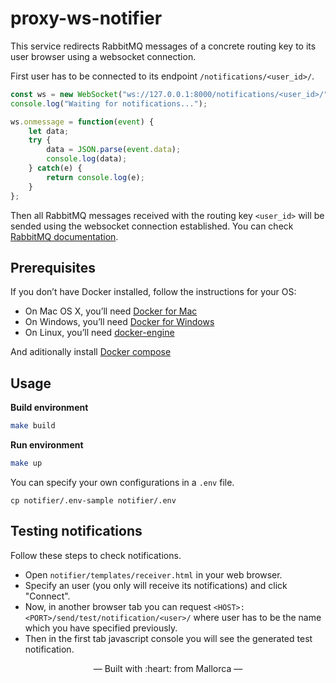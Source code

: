 # proxy-ws-notifier

This service redirects RabbitMQ messages of a concrete routing key to its
user browser using a websocket connection.

First user has to be connected to its endpoint `/notifications/<user_id>/`.
```javascript
const ws = new WebSocket("ws://127.0.0.1:8000/notifications/<user_id>/");
console.log("Waiting for notifications...");

ws.onmessage = function(event) {
    let data;
    try {
        data = JSON.parse(event.data);
        console.log(data);
    } catch(e) {
        return console.log(e);
    }
};
```
Then all RabbitMQ messages received with the routing key `<user_id>` will
be sended using the websocket connection established. You can check 
[RabbitMQ documentation](https://www.rabbitmq.com/tutorials/tutorial-four-python.html).

## Prerequisites

If you don’t have Docker installed, follow the instructions for your OS:

- On Mac OS X, you’ll need [Docker for Mac](https://docs.docker.com/docker-for-mac/)
- On Windows, you’ll need [Docker for Windows](https://docs.docker.com/docker-for-windows/)
- On Linux, you’ll need [docker-engine](https://docs.docker.com/engine/installation/)

And aditionally install [Docker compose](https://docs.docker.com/compose/install/)

## Usage

**Build environment**
```bash
make build
```

**Run environment**
```bash
make up
```

You can specify your own configurations in a `.env` file.
```
cp notifier/.env-sample notifier/.env
```

## Testing notifications
Follow these steps to check notifications.
- Open `notifier/templates/receiver.html` in your web browser.
- Specify an user (you only will receive its notifications) and click "Connect".
- Now, in another browser tab you can request `<HOST>:<PORT>/send/test/notification/<user>/` where
  user has to be the name which you have specified previously.
- Then in the first tab javascript console you will see the generated test notification.

<p align="center">&mdash; Built with :heart: from Mallorca &mdash;</p>
